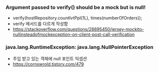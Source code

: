 ### Argument passed to verify() should be a mock but is null!

- verify(hostRepository.countIvtPpl(1L), times(numberOfOrders));
- verify 메서드를 다르게 작성함
- https://stackoverflow.com/questions/28895450/jersey-mockito-nullinsteadofmockexception-on-client-post-call-verification

### java.lang.RuntimeException: java.lang.NullPointerException

- 주입 받고 있는 객체에 null 포인트 익셉션
- https://cornswrold.tistory.com/479
